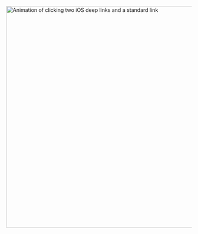 <img src ="../img/iOS-example-app.gif" alt="Animation of clicking two iOS deep links and a standard link" width=600/>